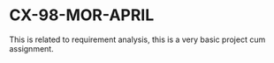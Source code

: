 # CX-98-MOR-APRIL
This is related to requirement analysis, this is a very basic project cum assignment.
